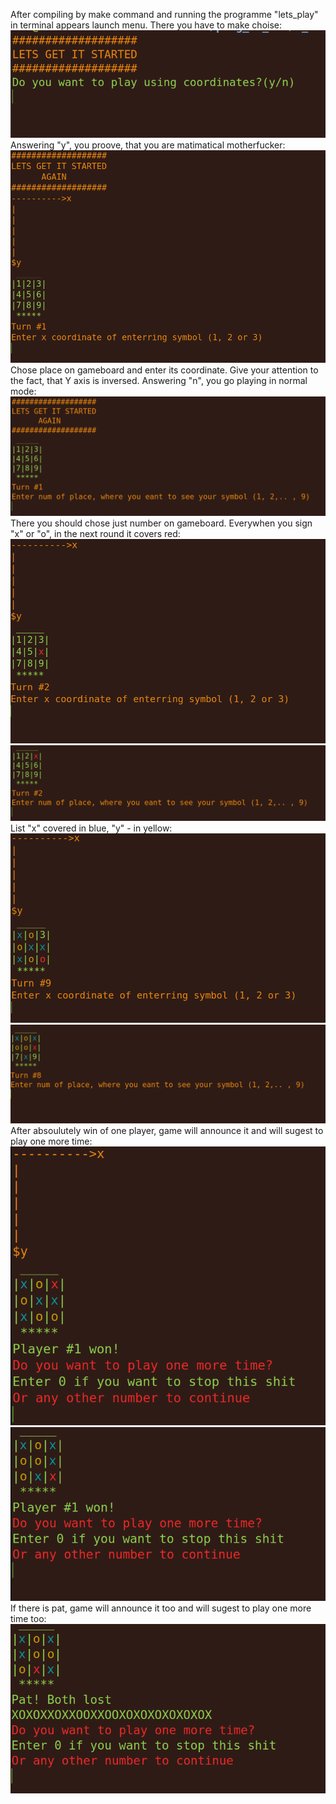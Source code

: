 After compiling by make command and running the programme "lets_play" in terminal appears launch menu. There you have to make choise:
![Иллюстрация к проекту](https://github.com/YasnoDelo/X-and-O-game/blob/main/img/launch_menu.png)
Answering "y", you proove, that you are matimatical motherfucker:
![Иллюстрация к проекту](https://github.com/YasnoDelo/X-and-O-game/blob/main/img/coord_gameplay.png)
Chose place on gameboard and enter its coordinate. Give your attention to the fact, that Y axis is inversed.
Answering "n", you go playing in normal mode:
![Иллюстрация к проекту](https://github.com/YasnoDelo/X-and-O-game/blob/main/img/norm_gameplay.png)
There you should chose just number on gameboard.
Everywhen you sign "x" or "o", in the next round it covers red:
![Иллюстрация к проекту](https://github.com/YasnoDelo/X-and-O-game/blob/main/img/red_cover1.png)
![Иллюстрация к проекту](https://github.com/YasnoDelo/X-and-O-game/blob/main/img/red_cover2.png)
List "x" covered in blue, "y" - in yellow:
![Иллюстрация к проекту](https://github.com/YasnoDelo/X-and-O-game/blob/main/img/color_cover1.png)
![Иллюстрация к проекту](https://github.com/YasnoDelo/X-and-O-game/blob/main/img/color_cover2.png)
After absoulutely win of one player, game will announce it and will sugest to play one more time:
![Иллюстрация к проекту](https://github.com/YasnoDelo/X-and-O-game/blob/main/img/end1.png)
![Иллюстрация к проекту](https://github.com/YasnoDelo/X-and-O-game/blob/main/img/end2.png)
If there is pat, game will announce it too and will sugest to play one more time too:
![Иллюстрация к проекту](https://github.com/YasnoDelo/X-and-O-game/blob/main/img/pat.png)
